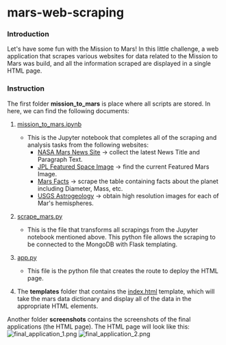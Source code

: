 # mars-web-scraping

### Introduction
Let's have some fun with the Mission to Mars! In this little challenge, a web application that scrapes various websites for data related to the Mission to Mars was build, and all the information scraped are displayed in a single HTML page. 

### Instruction
The first folder **mission_to_mars** is place where all scripts are stored. In here, we can find the following documents:
1. [mission_to_mars.ipynb](https://github.com/Grace-Bijun-Li/web-design-challenge/blob/main/WebVisualization/Resources/readme_image/summary.PNG)
    - This is the Jupyter notebook that completes all of the scraping and analysis tasks from the following websites:
        - [NASA Mars News Site](https://mars.nasa.gov/news/) -> collect the latest News Title and Paragraph Text.
        - [JPL Featured Space Image](https://data-class-jpl-space.s3.amazonaws.com/JPL_Space/index.html) -> find the current Featured Mars Image.
        - [Mars Facts](https://space-facts.com/mars/) -> scrape the table containing facts about the planet including Diameter, Mass, etc.
        - [USGS Astrogeology](https://astrogeology.usgs.gov/search/results?q=hemisphere+enhanced&k1=target&v1=Mars) -> obtain high resolution images for each of Mar's hemispheres.

2. [scrape_mars.py](https://github.com/Grace-Bijun-Li/web-design-challenge/blob/main/WebVisualization/Resources/readme_image/summary.PNG)
    - This is the file that transforms all scrapings from the Jupyter notebook mentioned above. This python file allows the scraping to be connected to the MongoDB with Flask templating.

3. [app.py](https://github.com/Grace-Bijun-Li/web-design-challenge/blob/main/WebVisualization/Resources/readme_image/summary.PNG)
    - This file is the python file that creates the route to deploy the HTML page.

4. The **templates** folder that contains the [index.html](https://github.com/Grace-Bijun-Li/web-design-challenge/blob/main/WebVisualization/Resources/readme_image/summary.PNG) template, which will take the mars data dictionary and display all of the data in the appropriate HTML elements.

Another folder **screenshots** contains the screenshots of the final applications (the HTML page). The HTML page will look like this:
![final_application_1.png](Images/final_app_part1.png)
![final_application_2.png](Images/final_app_part2.png)